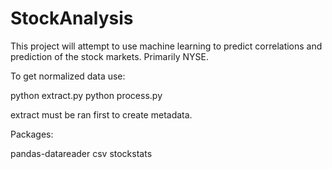 # StockAnalysis
This project will attempt to use machine learning to predict correlations and prediction of the stock markets. Primarily NYSE.

To get normalized data use:

python extract.py <ticker>
python process.py <ticker>

extract must be ran first to create metadata.

Packages:

pandas-datareader
csv
stockstats


